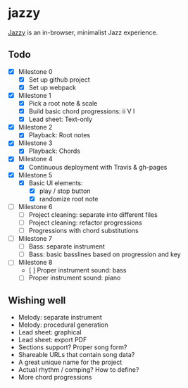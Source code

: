 # jazzy

[Jazzy](https://walther.github.io/jazzy/) is an in-browser, minimalist Jazz experience.

## Todo

- [x] Milestone 0
    - [x] Set up github project
    - [x] Set up webpack
- [x] Milestone 1
    - [x] Pick a root note & scale
    - [x] Build basic chord progressions: ii V I
    - [x] Lead sheet: Text-only
- [x] Milestone 2
    - [x] Playback: Root notes
- [x] Milestone 3
    - [x] Playback: Chords
- [x] Milestone 4
    - [x] Continuous deployment with Travis & gh-pages
- [x] Milestone 5
    - [x] Basic UI elements:
        - [x] play / stop button
        - [x] randomize root note
- [ ] Milestone 6
    - [ ] Project cleaning: separate into different files
    - [ ] Project cleaning: refactor progressions
    - [ ] Progressions with chord substitutions
- [ ] Milestone 7
    - [ ] Bass: separate instrument
    - [ ] Bass: basic basslines based on progression and key
- [ ] Milestone 8
    - [ ] Proper instrument sound: bass
    - [ ] Proper instrument sound: piano

## Wishing well

- Melody: separate instrument
- Melody: procedural generation
- Lead sheet: graphical
- Lead sheet: export PDF
- Sections support? Proper song form?
- Shareable URLs that contain song data?
- A great unique name for the project
- Actual rhythm / comping? How to define?
- More chord progressions
